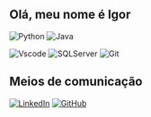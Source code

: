 ## Olá, meu nome é Igor

  ![Python](https://img.shields.io/badge/python-3670A0?style=for-the-badge&logo=python&logoColor=ffdd54)
  ![Java](https://img.shields.io/badge/java-%23ED8B00.svg?style=for-the-badge&logo=openjdk&logoColor=white)

  ![Vscode](https://img.shields.io/badge/Vscode-007ACC?style=for-the-badge&logo=visual-studio-code&logoColor=white)
  ![SQLServer](https://img.shields.io/badge/SQLServer-%23DB2A20.svg?style=flat-square&labelColor=%23414141&logo=microsoftsqlserver&logoColor=white)
  ![Git](https://img.shields.io/badge/GIT-E44C30?style=for-the-badge&logo=git&logoColor=white)

## Meios de comunicação

  [![LinkedIn](https://img.shields.io/badge/LinkedIn-0077B5?style=for-the-badge&logo=linkedin&logoColor=white)](https://www.linkedin.com/in/igmlnakamura/)
  [![GitHub](https://img.shields.io/badge/GitHub-100000?style=for-the-badge&logo=github&logoColor=white)](https://github.com/IgMiNa)

